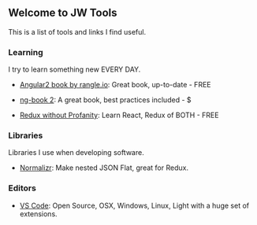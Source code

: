 ## Welcome to JW Tools

This is a list of tools and links I find useful.

### Learning

I try to learn something new EVERY DAY.

- [Angular2 book by rangle.io](https://angular-2-training-book.rangle.io/): Great book, up-to-date - FREE

- [ng-book 2](https://www.ng-book.com/2): A great book, best practices included - $

- [Redux without Profanity](https://tonyhb.gitbooks.io/redux-without-profanity/content/index.html): Learn React, Redux of BOTH - FREE

### Libraries

Libraries I use when developing software.

- [Normalizr](https://github.com/paularmstrong/normalizr): Make nested JSON Flat, great for Redux.

### Editors

- [VS Code](https://code.visualstudio.com/): Open Source, OSX, Windows, Linux, Light with a huge set of extensions.

